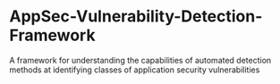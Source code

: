 # AppSec-Vulnerability-Detection-Framework
A framework for understanding the capabilities of automated detection methods at identifying classes of application security vulnerabilities
